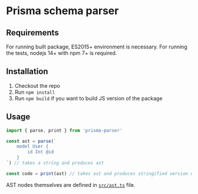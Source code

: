 # Prisma schema parser

## Requirements

For running built package, ES2015+ environment is necessary. For running the tests,
nodejs 14+ with npm 7+ is required.

## Installation

1. Checkout the repo
2. Run `npm install`
3. Run `npm build` if you want to build JS version of the package

## Usage

```js
import { parse, print } from 'prisma-parser'

const ast = parse(`
    model User {
        id Int @id
    }
`) // takes a string and produces ast

const code = print(ast) // takes ast and produces stringified version of the code
```

AST nodes themselves are defined in [`src/ast.ts`](src/ast.ts) file.
